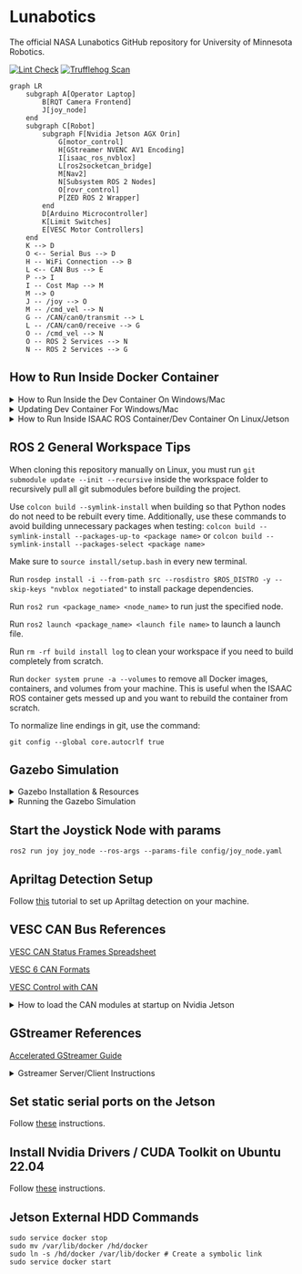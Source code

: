 # Lunabotics

The official NASA Lunabotics GitHub repository for University of Minnesota Robotics.

[![Lint Check](https://github.com/GOFIRST-Robotics/Lunabotics/actions/workflows/linter_check.yml/badge.svg)](https://github.com/GOFIRST-Robotics/Lunabotics/actions/workflows/linter_check.yml) [![Trufflehog Scan](https://github.com/GOFIRST-Robotics/Lunabotics/actions/workflows/trufflehog_scan.yml/badge.svg)](https://github.com/GOFIRST-Robotics/Lunabotics/actions/workflows/trufflehog_scan.yml)

```mermaid
graph LR
    subgraph A[Operator Laptop]
        B[RQT Camera Frontend]
        J[joy_node]
    end
    subgraph C[Robot]
        subgraph F[Nvidia Jetson AGX Orin]
            G[motor_control]
            H[GStreamer NVENC AV1 Encoding]
            I[isaac_ros_nvblox]
            L[ros2socketcan_bridge]
            M[Nav2]
            N[Subsystem ROS 2 Nodes]
            O[rovr_control]
            P[ZED ROS 2 Wrapper]
        end
        D[Arduino Microcontroller]
        K[Limit Switches]
        E[VESC Motor Controllers]
    end
    K --> D
    O <-- Serial Bus --> D
    H -- WiFi Connection --> B
    L <-- CAN Bus --> E
    P --> I
    I -- Cost Map --> M
    M --> O
    J -- /joy --> O
    M -- /cmd_vel --> N
    G -- /CAN/can0/transmit --> L
    L -- /CAN/can0/receive --> G
    O -- /cmd_vel --> N
    O -- ROS 2 Services --> N
    N -- ROS 2 Services --> G
```

## How to Run Inside Docker Container

<details>
<summary>How to Run Inside the Dev Container On Windows/Mac</summary>
<br>
Open vscode and install the "Dev Containers" extension. Then, with vscode open, press ctrl+shift+p to open the vscode command palette and type "Clone Repository in Container Volume". Select the "Dev Containers: Clone Repository in Container Volume" option, then select "Clone a repository from GitHub in a Container Volume". Search for and select our Lunabotics repository (the repository named "Lunabotics"). If you are cloning the repository directly into the container volume, you do NOT need to clone the repo locally, it will be automatically cloned into the repo.
<br><br>

After opening the container, you can run the following command in the Command Palette (Ctrl + Shift + P) to build the project:
```
Tasks: Run Build Task
```

Or, if your machine does not have an Nvidia GPU or you haven't set it up with [container-toolkit](https://docs.nvidia.com/datacenter/cloud-native/container-toolkit/latest/install-guide.html), run the following commands instead in the Command Palette (Ctrl + Shift + P):
```
Tasks: Configure Default Build Task
Build No GPU Tasks
```

Optionally, traditional "colcon build" commands can be run in the vscode terminal instead of using the Command Palette commands above.
</details>
<details>
<summary>Updating Dev Container For Windows/Mac</summary>
<br>
If you ever need to rebuild the remote container image, first update the x86_64 and aarch64 images:

```
cd ~/Lunabotics/src/isaac_ros/isaac_ros_common/docker

docker build --build-arg="BASE_IMAGE=nvcr.io/nvidia/isaac/ros:x86_64-ros2_humble_bcf535ea3b9d16a854aaeb1701ab5a86" -f Dockerfile.user -t umnrobotics/isaac_ros:x86_64.ros2_humble.user .
docker build --build-arg="BASE_IMAGE=umnrobotics/isaac_ros:x86_64.ros2_humble.user" -f Dockerfile.umn -t umnrobotics/isaac_ros:x86_64.ros2_humble.user.umn .
docker push umnrobotics/isaac_ros:x86_64.ros2_humble.user.umn

docker build --build-arg="BASE_IMAGE=nvcr.io/nvidia/isaac/ros:aarch64-ros2_humble_b7e1ed6c02a6fa3c1c7392479291c035" -f Dockerfile.user -t umnrobotics/isaac_ros:arm64.ros2_humble.user --platform "arm64" .
docker build --build-arg="BASE_IMAGE=umnrobotics/isaac_ros:arm64.ros2_humble.user" -f Dockerfile.umn -t umnrobotics/isaac_ros:arm64.ros2_humble.user.umn --platform "arm64" .
docker push umnrobotics/isaac_ros:arm64.ros2_humble.user.umn
```

Then, run the following command with the devcontainer cli installed:
```
docker pull umnrobotics/isaac_ros:x86_64.ros2_humble.user.umn
docker pull umnrobotics/isaac_ros:arm64.ros2_humble.user.umn --platform "arm64"

docker manifest rm umnrobotics/isaac_ros:latest
docker manifest create umnrobotics/isaac_ros:latest --amend umnrobotics/isaac_ros:arm64.ros2_humble.user.umn --amend umnrobotics/isaac_ros:x86_64.ros2_humble.user.umn
docker manifest push umnrobotics/isaac_ros:latest

docker buildx create --use
devcontainer build --push true --workspace-folder . --platform="linux/amd64,linux/arm64" --image-name "umnrobotics/ros:isaac_ros_devcontainer"
```
</details>

<details>
<summary>How to Run Inside ISAAC ROS Container/Dev Container On Linux/Jetson</summary>
<br>
First, do the following before running run_dev.sh:

```
printf "CONFIG_IMAGE_KEY=ros2_humble.realsense.deepstream.user.zed.umn \n" > ~/Lunabotics/src/isaac_ros/isaac_ros_common/scripts/.isaac_ros_common-config 
``` 
To use Gazebo in the ISAAC ROS container, do this instead:

```
printf "CONFIG_IMAGE_KEY=ros2_humble.realsense.deepstream.user.zed.umn.gazebo \n" > ~/Lunabotics/src/isaac_ros/isaac_ros_common/scripts/.isaac_ros_common-config 
``` 
<details>
<summary>Regular Container</summary>
<br>
To make it so zed modules won't rerun every time you start the container, do this:

```
echo "-v /usr/local/zed/resources:/usr/local/zed/resources -v /ssd:/ssd" > ~/Lunabotics/src/isaac_ros/isaac_ros_common/scripts/.isaac_ros_dev-dockerargs
```
Then run this command:

```
cd ~/Lunabotics/src/isaac_ros/isaac_ros_common/docker
../scripts/run_dev.sh ~/Lunabotics
```
Alternatively, you can run this command, which will execute the printf, the echo, and the run_dev.sh script:
```
./scripts/enter_isaac_ros_container.sh
```
</details>
<details>
<summary>Dev Container</summary>
<br>
First run this command to build the container:

```
../scripts/build_devcontainer_image.sh
```

Then use Command Palette (Ctrl + Shift + P) to open devcontainer
```
>Dev Containers: Reopen in Container
```

</details>
It is also worth noting that the docker buildkit doesn't respect Nvidia runtime for building which is needed for zed, so if you set up a new jetson you will need to do one of the following (https://github.com/NVIDIA-ISAAC-ROS/isaac_ros_common/issues/98#issuecomment-1777711989)
</details>

## ROS 2 General Workspace Tips

When cloning this repository manually on Linux, you must run `git submodule update --init --recursive` inside the workspace folder to recursively pull all git submodules before building the project.

Use `colcon build --symlink-install` when building so that Python nodes do not need to be rebuilt every time.
Additionally, use these commands to avoid building unnecessary packages when testing:
`colcon build --symlink-install --packages-up-to <package name>`
or `colcon build --symlink-install --packages-select <package name>`

Make sure to `source install/setup.bash` in every new terminal.

Run `rosdep install -i --from-path src --rosdistro $ROS_DISTRO -y --skip-keys "nvblox negotiated"` to install package dependencies.

Run `ros2 run <package_name> <node_name>` to run just the specified node.

Run `ros2 launch <package_name> <launch file name>` to launch a launch file.

Run `rm -rf build install log` to clean your workspace if you need to build completely from scratch.

Run `docker system prune -a --volumes` to remove all Docker images, containers, and volumes from your machine. This is useful when the ISAAC ROS container gets messed up and you want to rebuild the container from scratch.

To normalize line endings in git, use the command:
```
git config --global core.autocrlf true
```

## Gazebo Simulation

<details>
<summary>Gazebo Installation & Resources</summary>
<br>
  
Install Gazebo Fortress by running: `sudo apt-get install ros-humble-ros-gz`

More info [here](https://gazebosim.org/docs/garden/ros_installation). Remember that we are using ROS 2 Humble.

Instructions for building the ROS bridge (ros_gz) can be found [here](https://github.com/gazebosim/ros_gz/tree/humble#from-source).

Information about ROS types -> gazebo types can be found [here](https://github.com/gazebosim/ros_gz/blob/ros2/ros_gz_bridge/README.md)
</details>

<details>
<summary>Running the Gazebo Simulation</summary>
<br>
  
To run the Gazebo simulation:
```
colcon build --symlink-install --packages-up-to ros_gz_launch
source install/setup.bash
ros2 launch ros_gz_launch UCF_field.launch.py
```

Then to control the robot, you will need to run:
```
ros2 run teleop_twist_keyboard teleop_twist_keyboard
```
in another terminal to control the robot with your keyboard.

Alternatively, you can run these nodes:
```
ros2 run joy joy_node
ros2 run rovr_control main_control_node
```
to control the robot using a gamepad and our button bindings assigned in the main_control_node.
</details>

## Start the Joystick Node with params

```
ros2 run joy joy_node --ros-args --params-file config/joy_node.yaml
```

## Apriltag Detection Setup

Follow [this](https://github.com/NVIDIA-ISAAC-ROS/isaac_ros_apriltag/blob/main/docs/tutorial-usb-cam.md) tutorial to set up Apriltag detection on your machine.

## VESC CAN Bus References

[VESC CAN Status Frames Spreadsheet](https://github.com/codermonkey42/VESC_CAN)

[VESC 6 CAN Formats](https://vesc-project.com/sites/default/files/imce/u15301/VESC6_CAN_CommandsTelemetry.pdf)

[VESC Control with CAN](https://dongilc.gitbook.io/openrobot-inc/tutorials/control-with-can)

<details>
<summary>How to load the CAN modules at startup on Nvidia Jetson</summary>
<br>
1: Put the following in a .conf file in /modules-load.d/

```
#Setting up the CAN bus 
can
can_raw
mttcan
#eof
```

2: Find the file /etc/modprobe.d/denylist-mttcan.conf and either delete it or comment out the one line in it (The filename might be .../blacklist-mttcan.conf)

3: Make a script called "can_startup.sh" in the root directory for the system, with the following contents:
```
#! /usr/bin/sh

sudo ip link set can0 up type can bitrate 500000
sudo ip link set can1 up type can bitrate 500000
```

4: Run the command "sudo crontab -e" and put this line in the file that appears:

```
@reboot sleep 5 && echo 'robot' | sudo -S sh /
can_startup.sh 2>&1 | logger -t mycmd
```

And that should work. If it doesn't and you need to read the output of the crontab, use this command:

```
sudo grep 'mycmd' /var/log/syslog
```
</details>

## GStreamer References

[Accelerated GStreamer Guide](https://docs.nvidia.com/jetson/archives/r35.2.1/DeveloperGuide/text/SD/Multimedia/AcceleratedGstreamer.html)

<details>
<summary>Gstreamer Server/Client Instructions</summary>
<br>
To start gstreamer client make sure to add the deepstream layer to the docker layers 

To start the gstreamer client run the following commands:

```bash
colcon build --symlink-install --packages-up-to gstreamer
source install/setup.bash
rqt --force-discover
```

To start the gstreamer server run the following commands:

```bash
colcon build --symlink-install --packages-up-to gstreamer
source install/setup.bash
ros2 run gstreamer server_node
```
</details>

## Set static serial ports on the Jetson

Follow [these](https://msadowski.github.io/linux-static-port/) instructions.

## Install Nvidia Drivers / CUDA Toolkit on Ubuntu 22.04
Follow [these](https://developer.nvidia.com/cuda-12-6-0-download-archive?target_os=Linux&target_arch=x86_64&Distribution=Ubuntu&target_version=22.04&target_type=deb_local) instructions.

## Jetson External HDD Commands

```
sudo service docker stop
sudo mv /var/lib/docker /hd/docker
sudo ln -s /hd/docker /var/lib/docker # Create a symbolic link
sudo service docker start
```
